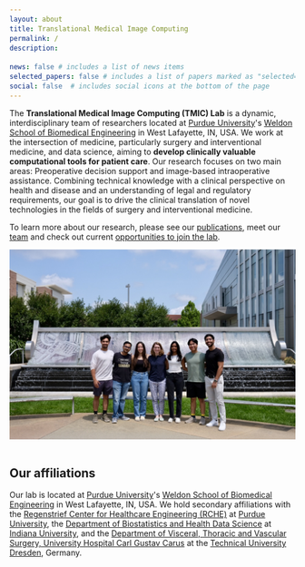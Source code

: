 ```yaml
---
layout: about
title: Translational Medical Image Computing
permalink: /
description: 

news: false # includes a list of news items
selected_papers: false # includes a list of papers marked as "selected={true}"
social: false  # includes social icons at the bottom of the page
---
```



The **Translational Medical Image Computing (TMIC) Lab** is a dynamic, interdisciplinary team of researchers located at [Purdue University](https://www.purdue.edu/)'s [Weldon School of Biomedical Engineering](https://engineering.purdue.edu/BME) in West Lafayette, IN, USA. We work at the intersection of medicine, particularly surgery and interventional medicine, and data science, aiming to **develop clinically valuable computational tools for patient care**. Our research focuses on two main areas: Preoperative decision support and image-based intraoperative assistance. Combining technical knowledge with a clinical perspective on health and disease and an understanding of legal and regulatory requirements, our goal is to drive the clinical translation of novel technologies in the fields of surgery and interventional medicine.

To learn more about our research, please see our [publications](/publications/), meet our [team](/team/) and check out current [opportunities to join the lab](/contact/).


<div style="display: flex; justify-content: center; align-items: center; flex-direction: column;">
  <img src="/assets/img/groupphoto_2024-07_wa.jpeg" alt="group photo" width="600"/>
</div>

<br>

## Our affiliations

Our lab is located at [Purdue University](https://www.purdue.edu/)'s [Weldon School of Biomedical Engineering](https://engineering.purdue.edu/BME) in West Lafayette, IN, USA. We hold secondary affiliations with the [Regenstrief Center for Healthcare Engineering (RCHE)](https://www.purdue.edu/research/rche/) at [Purdue University](https://www.purdue.edu/), the [Department of Biostatistics and Health Data Science](https://fsph.iupui.edu/about/departments/biostatistics/index.html) at [Indiana University](https://www.iu.edu/index.html), and the [Department of Visceral, Thoracic and Vascular Surgery, University Hospital Carl Gustav Carus](https://www.uniklinikum-dresden.de/de/das-klinikum/kliniken-polikliniken-institute/vtg) at the [Technical University Dresden](https://tu-dresden.de/), Germany.
